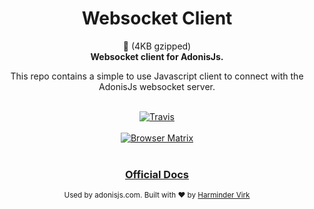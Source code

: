 <h1 align="center">Websocket Client</h1>

<div align="center">🚀 (4KB gzipped)</div>
<div align="center">
  <strong>Websocket client for AdonisJs.</strong>
  <p>This repo contains a simple to use Javascript client to connect with the AdonisJs websocket server.</p>
</div>

<br />

<div align="center">
  <a href="https://travis-ci.org/adonisjs/adonis-websocket-client">
    <img src="https://img.shields.io/travis/adonisjs/adonis-websocket-client.svg?style=for-the-badge" alt="Travis" />
  </a>
</div>

<br />

<div align="center">
  <a href="https://saucelabs.com/beta/builds/f55d3f5a269840da8603c39b9412e3fe"><img src="https://saucelabs.com/browser-matrix/amanvirk.svg" alt="Browser Matrix"></a>
</div>

<br />

<div align="center">
  <h3>
    <a href="https://adonisjs.com/docs/websocket">
      Official Docs
    </a>
  </h3>
</div>

<div align="center">
  <sub>Used by adonisjs.com. Built with ❤︎ by <a href="https://github.com/thetutlage">Harminder Virk</a>
</div>
